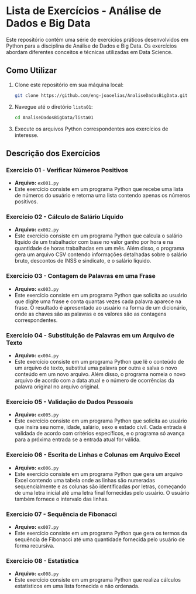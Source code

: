 # Lista de Exercícios - Análise de Dados e Big Data

Este repositório contém uma série de exercícios práticos desenvolvidos em Python para a disciplina de Análise de Dados e Big Data. Os exercícios abordam diferentes conceitos e técnicas utilizadas em Data Science.

## Como Utilizar

1. Clone este repositório em sua máquina local:
   ```bash
   git clone https://github.com/eng-joaoelias/AnaliseDadosBigData.git
   ```
2. Navegue até o diretório `lista01`:
   ```bash
   cd AnaliseDadosBigData/lista01
   ```
3. Execute os arquivos Python correspondentes aos exercícios de interesse.

## Descrição dos Exercícios

### Exercício 01 - Verificar Números Positivos

- **Arquivo:** `ex001.py`
- Este exercício consiste em um programa Python que recebe uma lista de números do usuário e retorna uma lista contendo apenas os números positivos.

### Exercício 02 - Cálculo de Salário Líquido

- **Arquivo:** `ex002.py`
- Este exercício consiste em um programa Python que calcula o salário líquido de um trabalhador com base no valor ganho por hora e na quantidade de horas trabalhadas em um mês. Além disso, o programa gera um arquivo CSV contendo informações detalhadas sobre o salário bruto, descontos de INSS e sindicato, e o salário líquido.

### Exercício 03 - Contagem de Palavras em uma Frase

- **Arquivo:** `ex003.py`
- Este exercício consiste em um programa Python que solicita ao usuário que digite uma frase e conta quantas vezes cada palavra aparece na frase. O resultado é apresentado ao usuário na forma de um dicionário, onde as chaves são as palavras e os valores são as contagens correspondentes.

### Exercício 04 - Substituição de Palavras em um Arquivo de Texto

- **Arquivo:** `ex004.py`
- Este exercício consiste em um programa Python que lê o conteúdo de um arquivo de texto, substitui uma palavra por outra e salva o novo conteúdo em um novo arquivo. Além disso, o programa nomeia o novo arquivo de acordo com a data atual e o número de ocorrências da palavra original no arquivo original.

### Exercício 05 - Validação de Dados Pessoais

- **Arquivo:** `ex005.py`
- Este exercício consiste em um programa Python que solicita ao usuário que insira seu nome, idade, salário, sexo e estado civil. Cada entrada é validada de acordo com critérios específicos, e o programa só avança para a próxima entrada se a entrada atual for válida.

### Exercício 06 - Escrita de Linhas e Colunas em Arquivo Excel

- **Arquivo:** `ex006.py`
- Este exercício consiste em um programa Python que gera um arquivo Excel contendo uma tabela onde as linhas são numeradas sequencialmente e as colunas são identificadas por letras, começando de uma letra inicial até uma letra final fornecidas pelo usuário. O usuário também fornece o intervalo das linhas.

### Exercício 07 - Sequência de Fibonacci

- **Arquivo:** `ex007.py`
- Este exercício consiste em um programa Python que gera os termos da sequência de Fibonacci até uma quantidade fornecida pelo usuário de forma recursiva.

### Exercício 08 - Estatística

- **Arquivo:** `ex008.py`
- Este exercício consiste em um programa Python que realiza cálculos estatísticos em uma lista fornecida e não ordenada.
